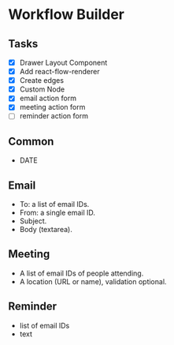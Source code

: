 # Workflow Builder

## Tasks

- [x] Drawer Layout Component
- [x] Add react-flow-renderer
- [x] Create edges
- [x] Custom Node
- [x] email action form
- [x] meeting action form
- [ ] reminder action form

## Common

- DATE

## Email

- To: a list of email IDs.
- From: a single email ID.
- Subject.
- Body (textarea).

## Meeting

- A list of email IDs of people attending.
- A location (URL or name), validation optional.

## Reminder

- list of email IDs
- text
